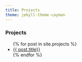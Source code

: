 ```yaml
---
title: Projects
theme: jekyll-theme-cayman
---
```

### Projects

<ul class="well lead list-unstyled">
  {% for post in site.projects %}
<li>
  <a href="{{ post.url }}">{{ post.title}}</a>
</li>
{% endfor %}
<ul>
